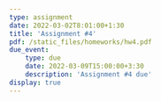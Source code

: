 ```yaml
---
type: assignment
date: 2022-03-02T8:01:00+1:30
title: 'Assignment #4'
pdf: /static_files/homeworks/hw4.pdf
due_event: 
    type: due
    date: 2022-03-09T15:00:00+3:30
    description: 'Assignment #4 due'
display: true
---
```

